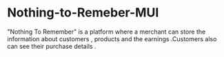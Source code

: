 # Nothing-to-Remeber-MUI
"Nothing To Remember" is a platform where a merchant can store the information about customers , products and the earnings .Customers also can see their purchase details .
